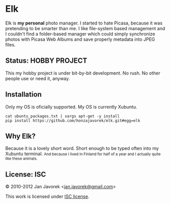 # Elk

Elk is **my personal** photo manager. I started to hate Picasa, because it was pretending to be smarter than me. I like file-system based management and I couldn't find a folder-based manager which could simply synchronize photos with Picasa Web Albums and save properly metadata into JPEG files.

## Status: HOBBY PROJECT

This my hobby project is under bit-by-bit development. No rush. No other people use or need it, anyway.

## Installation

Only my OS is oficially supported. My OS is currently Xubuntu.

    cat ubuntu_packages.txt | xargs apt-get -y install
    pip install https://github.com/honzajavorek/elk.git#egg=elk

## Why Elk?

Because it is a lovely short word. Short enough to be typed often into my Xubuntu terminal. <small>And because I lived in Finland for half of a year and I actually quite like these animals.</small>

## License: ISC

© 2010-2012 Jan Javorek &lt;<a
href="mailto:jan.javorek&#64;gmail.com">jan.javorek&#64;gmail.com</a>&gt;

This work is licensed under [ISC license](https://en.wikipedia.org/wiki/ISC_license).
